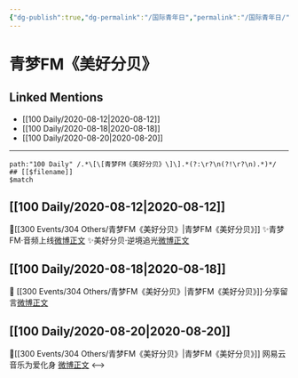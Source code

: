 ```yaml
---
{"dg-publish":true,"dg-permalink":"/国际青年日","permalink":"/国际青年日/","created":"2023-04-07T11:41:02.343+08:00","updated":"2023-04-10T17:18:29.463+08:00"}
---
```


# 青梦FM《美好分贝》

## Linked Mentions
- [[100 Daily/2020-08-12\|2020-08-12]]
- [[100 Daily/2020-08-18\|2020-08-18]]
- [[100 Daily/2020-08-20\|2020-08-20]]


---

```expander
path:"100 Daily" /.*\[\[青梦FM《美好分贝》\]\].*(?:\r?\n(?!\r?\n).*)*/
## [[$filename]]
$match
```
## [[100 Daily/2020-08-12\|2020-08-12]]
💫[[300 Events/304 Others/青梦FM《美好分贝》\|青梦FM《美好分贝》]]
✨青梦FM·音频上线[微博正文](https://m.weibo.cn/6466290670/4537109622562379)
✨美好分贝·逆境追光[微博正文](https://m.weibo.cn/6466290670/4537181962508302)
## [[100 Daily/2020-08-18\|2020-08-18]]
💫 [[300 Events/304 Others/青梦FM《美好分贝》\|青梦FM《美好分贝》]]·分享留言[微博正文](https://m.weibo.cn/6466290670/4539258947764450)
## [[100 Daily/2020-08-20\|2020-08-20]]
🌟[[300 Events/304 Others/青梦FM《美好分贝》\|青梦FM《美好分贝》]] 网易云音乐为爱化身 [微博正文](https://m.weibo.cn/6466290670/4539993144691311)
<-->